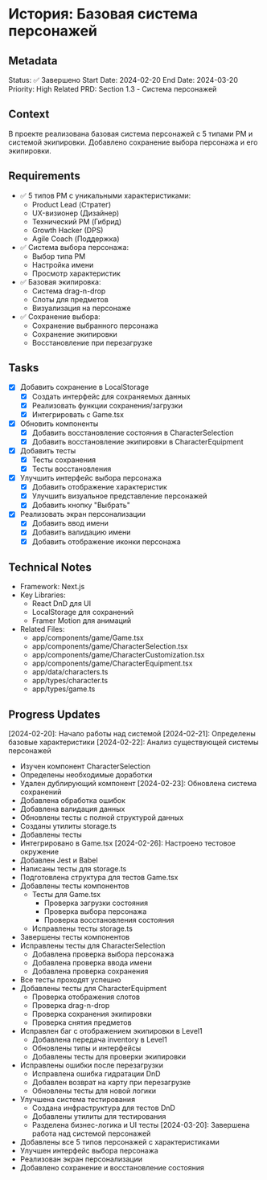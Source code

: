 # История: Базовая система персонажей

## Metadata
Status: ✅ Завершено
Start Date: 2024-02-20
End Date: 2024-03-20
Priority: High
Related PRD: Section 1.3 - Система персонажей

## Context
В проекте реализована базовая система персонажей с 5 типами PM и системой экипировки. 
Добавлено сохранение выбора персонажа и его экипировки.

## Requirements
- ✅ 5 типов PM с уникальными характеристиками:
  - Product Lead (Стратег)
  - UX-визионер (Дизайнер)
  - Технический PM (Гибрид)
  - Growth Hacker (DPS)
  - Agile Coach (Поддержка)
- ✅ Система выбора персонажа:
  - Выбор типа PM
  - Настройка имени
  - Просмотр характеристик
- ✅ Базовая экипировка:
  - Система drag-n-drop
  - Слоты для предметов
  - Визуализация на персонаже
- ✅ Сохранение выбора:
  - Сохранение выбранного персонажа
  - Сохранение экипировки
  - Восстановление при перезагрузке

## Tasks
- [x] Добавить сохранение в LocalStorage
  - [x] Создать интерфейс для сохраняемых данных
  - [x] Реализовать функции сохранения/загрузки
  - [x] Интегрировать с Game.tsx
- [x] Обновить компоненты
  - [x] Добавить восстановление состояния в CharacterSelection
  - [x] Добавить восстановление экипировки в CharacterEquipment
- [x] Добавить тесты
  - [x] Тесты сохранения
  - [x] Тесты восстановления
- [x] Улучшить интерфейс выбора персонажа
  - [x] Добавить отображение характеристик
  - [x] Улучшить визуальное представление персонажей
  - [x] Добавить кнопку "Выбрать"
- [x] Реализовать экран персонализации
  - [x] Добавить ввод имени
  - [x] Добавить валидацию имени
  - [x] Добавить отображение иконки персонажа

## Technical Notes
- Framework: Next.js
- Key Libraries: 
  - React DnD для UI
  - LocalStorage для сохранений
  - Framer Motion для анимаций
- Related Files:
  - app/components/game/Game.tsx
  - app/components/game/CharacterSelection.tsx
  - app/components/game/CharacterCustomization.tsx
  - app/components/game/CharacterEquipment.tsx
  - app/data/characters.ts
  - app/types/character.ts
  - app/types/game.ts

## Progress Updates
[2024-02-20]: Начало работы над системой
[2024-02-21]: Определены базовые характеристики
[2024-02-22]: Анализ существующей системы персонажей
- Изучен компонент CharacterSelection
- Определены необходимые доработки
- Удален дублирующий компонент
[2024-02-23]: Обновлена система сохранений
- Добавлена обработка ошибок
- Добавлена валидация данных
- Обновлены тесты с полной структурой данных
- Созданы утилиты storage.ts
- Добавлены тесты
- Интегрировано в Game.tsx 
[2024-02-26]: Настроено тестовое окружение
- Добавлен Jest и Babel
- Написаны тесты для storage.ts
- Подготовлена структура для тестов Game.tsx 
- Добавлены тесты компонентов
  - Тесты для Game.tsx
    - Проверка загрузки состояния
    - Проверка выбора персонажа
    - Проверка восстановления состояния
  - Исправлены тесты storage.ts 
- Завершены тесты компонентов
- Исправлены тесты для CharacterSelection
  - Добавлена проверка выбора персонажа
  - Добавлена проверка ввода имени
  - Добавлена проверка сохранения
- Все тесты проходят успешно
- Добавлены тесты для CharacterEquipment
  - Проверка отображения слотов
  - Проверка drag-n-drop
  - Проверка сохранения экипировки
  - Проверка снятия предметов
- Исправлен баг с отображением экипировки в Level1
  - Добавлена передача inventory в Level1
  - Обновлены типы и интерфейсы
  - Добавлены тесты для проверки экипировки 
- Исправлены ошибки после перезагрузки
  - Исправлена ошибка гидратации DnD
  - Добавлен возврат на карту при перезагрузке
  - Обновлены тесты для новой логики 
- Улучшена система тестирования
  - Создана инфраструктура для тестов DnD
  - Добавлены утилиты для тестирования
  - Разделена бизнес-логика и UI тесты
[2024-03-20]: Завершена работа над системой персонажей
- Добавлены все 5 типов персонажей с характеристиками
- Улучшен интерфейс выбора персонажа
- Реализован экран персонализации
- Добавлено сохранение и восстановление состояния 